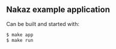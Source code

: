 Nakaz example application
-------------------------

Can be built and started with:

```bash
$ make app
$ make run
```